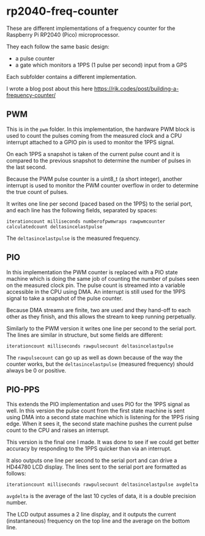 # rp2040-freq-counter
These are different implementations of a frequency counter for the Raspberry Pi RP2040 (Pico) microprocessor.

They each follow the same basic design:

* a pulse counter
* a gate which monitors a 1PPS (1 pulse per second) input from a GPS

Each subfolder contains a different implementation.

I wrote a blog post about this here https://rjk.codes/post/building-a-frequency-counter/

## PWM

This is in the `pwm` folder.  In this implementation, the hardware PWM block is used to count the pulses coming from the measured clock and a CPU interrupt attached to a GPIO pin is used to monitor the 1PPS signal.  

On each 1PPS a snapshot is taken of the current pulse count and it is compared to the previous snapshot to determine the number of pulses in the last second.

Because the PWM pulse counter is a uint8_t (a short integer), another interrupt is used to monitor the PWM counter overflow in order to determine the true count of pulses.

It writes one line per second (paced based on the 1PPS) to the serial port, and each line has the following fields, separated by spaces:

```
iterationcount milliseconds numberofpwmwraps rawpwmcounter calculatedcount deltasincelastpulse
```

The `deltasincelastpulse` is the measured frequency.

## PIO

In this implementation the PWM counter is replaced with a PIO state machine which is doing the same job of counting the number of pulses seen on the measured clock pin.  The pulse count is streamed into a variable accessible in the CPU using DMA.  An interrupt is still used for the 1PPS signal to take a snapshot of the pulse counter.

Because DMA streams are finite, two are used and they hand-off to each other as they finish, and this allows the stream to keep running perpetually.

Similarly to the PWM version it writes one line per second to the serial port.  The lines are similar in structure, but some fields are different:

```
iterationcount milliseconds rawpulsecount deltasincelastpulse
```

The `rawpulsecount` can go up as well as down because of the way the counter works, but the `deltasincelastpulse` (measured frequency) should always be 0 or positive.

## PIO-PPS

This extends the PIO implementation and uses PIO for the 1PPS signal as well.  In this version the pulse count from the first state machine is sent using DMA into a second state machine which is listening for the 1PPS rising edge.  When it sees it, the second state machine pushes the current pulse count to the CPU and raises an interrupt.

This version is the final one I made.  It was done to see if we could get better accuracy by responding to the 1PPS quicker than via an interrupt.

It also outputs one line per second to the serial port and can drive a HD44780 LCD display.  The lines sent to the serial port are formatted as follows:

```
iterationcount milliseconds rawpulsecount deltasincelastpulse avgdelta
```

`avgdelta` is the average of the last 10 cycles of data, it is a double precision number.

The LCD output assumes a 2 line display, and it outputs the current (instantaneous) frequency on the top line and the average on the bottom line.  
